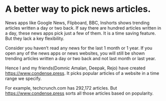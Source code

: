A better way to pick news articles.
===========================
   
News apps like Google News, Flipboard, BBC, Inshorts shows trending articles written a day or two back. If say there are hundred articles written in a day, these news apps pick just a few of them. It is a time saving feature. But they lack a key flexibility.

Consider you haven’t read any news for the last 1 month or 1 year. If you open any of the news apps or news websites, you will still be shown trending articles written a day or two back and not last month or last year.

Hence I and my friends(Domnic Amalan, Deepak, Rejo) have created https://www.condense.press. It picks popular articles of a website in a time range we specify.

For example, techcrunch.com has 292,172 articles. But https://www.condense.press sorts all those articles based on popularity.

